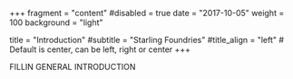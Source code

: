 +++
fragment = "content"
#disabled = true
date = "2017-10-05"
weight = 100
background = "light"

title = "Introduction"
#subtitle = "Starling Foundries"
#title_align = "left" # Default is center, can be left, right or center
+++

FILLIN GENERAL INTRODUCTION
